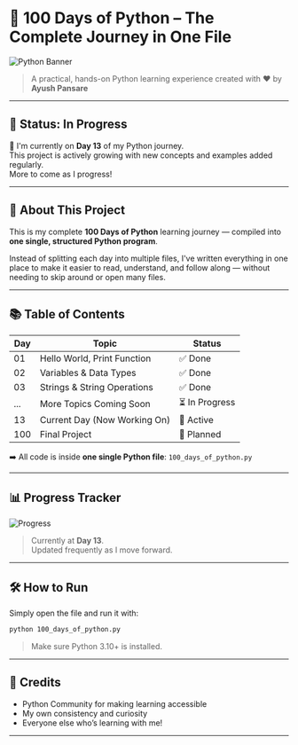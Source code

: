 # 🐍 100 Days of Python – The Complete Journey in One File

![Python Banner](https://www.python.org/static/community_logos/python-logo.png)

> A practical, hands-on Python learning experience created with ❤️ by **Ayush Pansare**

---

## 🚧 Status: **In Progress**

📌 I'm currently on **Day 13** of my Python journey.  
This project is actively growing with new concepts and examples added regularly.  
More to come as I progress!

---

## 🚀 About This Project

This is my complete **100 Days of Python** learning journey — compiled into **one single, structured Python program**.

Instead of splitting each day into multiple files, I've written everything in one place to make it easier to read, understand, and follow along — without needing to skip around or open many files.

---

## 📚 Table of Contents

| Day | Topic                             | Status |
|-----|-----------------------------------|--------|
| 01  | Hello World, Print Function       | ✅ Done |
| 02  | Variables & Data Types            | ✅ Done |
| 03  | Strings & String Operations       | ✅ Done |
| ... | More Topics Coming Soon           | ⏳ In Progress |
| 13  | Current Day (Now Working On)      | 🎯 Active |
| 100 | Final Project                     | 🔄 Planned |

➡️ All code is inside **one single Python file**: `100_days_of_python.py`

---
## 📊 Progress Tracker

![Progress](https://img.shields.io/badge/Progress-13%25-yellow)

> Currently at **Day 13**.  
Updated frequently as I move forward.

---

## 🛠️ How to Run

Simply open the file and run it with:

```bash
python 100_days_of_python.py
```

> Make sure Python 3.10+ is installed.

---

## 🙌 Credits

- Python Community for making learning accessible  
- My own consistency and curiosity  
- Everyone else who’s learning with me!

---
